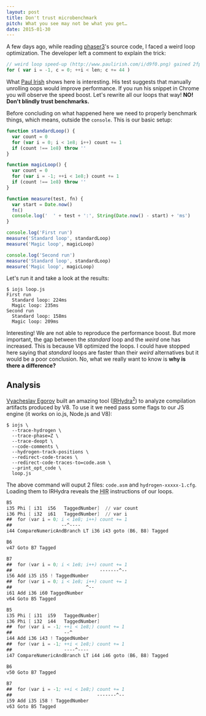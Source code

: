 ```yaml
---
layout: post
title: Don't trust microbenchmark
pitch: What you see may not be what you get…
date: 2015-01-30
---
```


A few days ago, while reading [phaser3](https://github.com/photonstorm/phaser3)'s source code, I faced a weird loop optimization. The developer left a comment to explain the trick:

```js
// weird loop speed-up (http://www.paulirish.com/i/d9f0.png) gained 2fps on my rig!
for ( var i = -1, c = 0; ++i < len; c += 44 )
```

What [Paul Irish](http://www.paulirish.com) shows here is interesting. His test suggests that manually unrolling oops would improve performance. If you run his snippet in Chrome you will observe the speed boost. Let's rewrite all our loops that way! **NO! Don't blindly trust benchmarks.**

Before concluding on what happened here we need to properly benchmark things, which means, outside the `console`. This is our basic setup:

```js
function standardLoop() {
  var count = 0
  for (var i = 0; i < 1e8; i++) count += 1
  if (count !== 1e8) throw ''
}

function magicLoop() {
  var count = 0
  for (var i = -1; ++i < 1e8;) count += 1
  if (count !== 1e8) throw ''
}

function measure(test, fn) {
  var start = Date.now()
  fn()
  console.log('  ' + test + ':', String(Date.now() - start) + 'ms')
}

console.log('First run')
measure('Standard loop', standardLoop)
measure('Magic loop', magicLoop)

console.log('Second run')
measure('Standard loop', standardLoop)
measure('Magic loop', magicLoop)
```

Let's run it and take a look at the results:

    $ iojs loop.js
    First run
      Standard loop: 224ms
      Magic loop: 235ms
    Second run
      Standard loop: 158ms
      Magic loop: 209ms

Interesting! We are not able to reproduce the performance boost. But more important, the gap between the _standard_ loop and the _weird_ one has increased. This is because V8 optimized the loops. I could have stopped here saying that _standard_ loops are faster than their _weird_ alternatives but it would be a poor conclusion. No, what we really want to know is **why is there a difference?**

## Analysis

[Vyacheslav Egorov](http://mrale.ph) built an amazing tool ([IRHydra<sup>2</sup>](http://mrale.ph/irhydra/2/)) to analyze compilation artifacts produced by V8. To use it we need pass some flags to our JS engine (it works on io.js, Node.js and V8):

    $ iojs \
      --trace-hydrogen \
      --trace-phase=Z \
      --trace-deopt \
      --code-comments \
      --hydrogen-track-positions \
      --redirect-code-traces \
      --redirect-code-traces-to=code.asm \
      --print_opt_code \
      loop.js

The above command will ouput 2 files: `code.asm` and `hydrogen-xxxxx-1.cfg`. Loading them to IRHydra reveals the <abbr title="Hydrogen Intermediate Representation">HIR</abbr> instructions of our loops.

```asm
B5
i35 Phi [ i31  i56   TaggedNumber]  // var count
i36 Phi [ i32  i61   TaggedNumber]  // var i
##  for (var i = 0; i < 1e8; i++) count += 1
##                  --^----
i44 CompareNumericAndBranch LT i36 i43 goto (B6, B8) Tagged  

B6
v47 Goto B7 Tagged  

B7
##  for (var i = 0; i < 1e8; i++) count += 1
##                                -------^--
i56 Add i35 i55 ! TaggedNumber
##  for (var i = 0; i < 1e8; i++) count += 1
##                           ^--
i61 Add i36 i60 TaggedNumber  
v64 Goto B5 Tagged 
```

```asm
B5
i35 Phi [ i31  i59   TaggedNumber]
i36 Phi [ i32  i44   TaggedNumber]
##  for (var i = -1; ++i < 1e8;) count += 1
##                   --^
i44 Add i36 i43 ! TaggedNumber  
##  for (var i = -1; ++i < 1e8;) count += 1
##                   ----^----
i47 CompareNumericAndBranch LT i44 i46 goto (B6, B8) Tagged  

B6
v50 Goto B7 Tagged  
 
B7
##  for (var i = -1; ++i < 1e8;) count += 1
##                               -------^--
i59 Add i35 i58 ! TaggedNumber  
v63 Goto B5 Tagged  
```